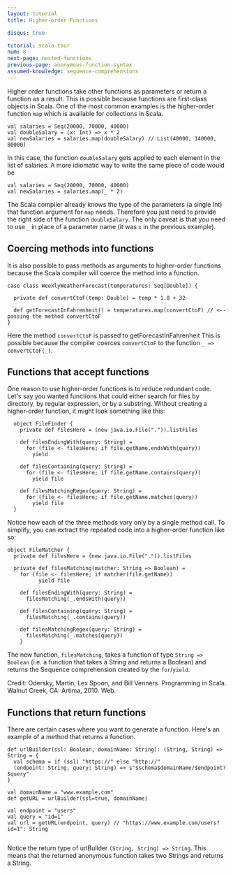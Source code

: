 ```yaml
---
layout: tutorial
title: Higher-order Functions

disqus: true

tutorial: scala-tour
num: 8
next-page: nested-functions
previous-page: anonymous-function-syntax
assumed-knowledge: sequence-comprehensions
---
```


Higher order functions take other functions as parameters or return a function as
a result. This is possible because functions are first-class objects in Scala.
One of the most common examples is the higher-order
function `map` which is available for collections in Scala.
```tut
val salaries = Seq(20000, 70000, 40000)
val doubleSalary = (x: Int) => x * 2
val newSalaries = salaries.map(doubleSalary) // List(40000, 140000, 80000)
```
In this case, the function `doubleSalary` gets applied to each element in the
list of salaries. A more idiomatic way to write the same piece of code would be

```tut
val salaries = Seq(20000, 70000, 40000)
val newSalaries = salaries.map(_ * 2)
```
The Scala compiler already knows the type of the parameters (a single Int) that function argument
for `map` needs. Therefore you just need to provide the right side of the function `doubleSalary`. The only
caveat is that you need to use `_` in place of a parameter name (it was `x` in
the previous example).

## Coercing methods into functions
It is also possible to pass methods as arguments to higher-order functions because
the Scala compiler will coerce the method into a function.
```
case class WeeklyWeatherForecast(temperatures: Seq[Double]) {

  private def convertCtoF(temp: Double) = temp * 1.8 + 32

  def getForecastInFahrenheit() = temperatures.map(convertCtoF) // <-- passing the method convertCtoF
}
```
Here the method `convertCtoF` is passed to getForecastInFahrenheit  This is possible because the compiler coerces `convertCtoF` to the function `_ => convertCtoF(_)`.

## Functions that accept functions
One reason to use higher-order functions is to reduce redundant code. Let's say you wanted functions  that could either search for files by directory, by regular expression, or by a substring. Without creating a higher-order function,
it might look something like this:

```tut
  object FileFinder {
    private def filesHere = (new java.io.File(".")).listFiles

    def filesEndingWith(query: String) =
      for (file <- filesHere; if file.getName.endsWith(query))
        yield

    def filesContaining(query: String) =
      for (file <- filesHere; if file.getName.contains(query))
        yield file

    def filesMatchingRegex(query: String) =
      for (file <- filesHere; if file.getName.matches(query))
        yield file
  }
```

Notice how each of the three methods vary only by a single method call. To simplify,
you can extract the repeated code into a higher-order function like so:

```tut
object FileMatcher {
  private def filesHere = (new java.io.File(".")).listFiles

  private def filesMatching(matcher: String => Boolean) =
    for (file <- filesHere; if matcher(file.getName))
          yield file

    def filesEndingWith(query: String) =
      filesMatching(_.endsWith(query))

    def filesContaining(query: String) =
      filesMatching(_.contains(query))

    def filesMatchingRegex(query: String) =
      filesMatching(_.matches(query))
    }
```

The new function, `filesMatching`, takes a function of type `String => Boolean`
(i.e. a function that takes a String and returns a Boolean) and returns the Sequence comprehension
created by the `for`/`yield`.

Credit: Odersky, Martin, Lex Spoon, and Bill Venners. Programming in Scala. Walnut Creek, CA: Artima, 2010. Web.

## Functions that return functions

There are certain cases where you want to generate a function. Here's an example
of a method that returns a function.

```tut
def urlBuilder(ssl: Boolean, domainName: String): (String, String) => String = {
  val schema = if (ssl) "https://" else "http://"
  (endpoint: String, query: String) => s"$schema$domainName/$endpoint?$query"
}
​
val domainName = "www.example.com"
def getURL = urlBuilder(ssl=true, domainName)
​
val endpoint = "users"
val query = "id=1"
val url = getURL(endpoint, query) // "https://www.example.com/users?id=1": String
​
```

Notice the return type of urlBuilder `(String, String) => String`. This means that
the returned anonymous function takes two Strings and returns a String.
